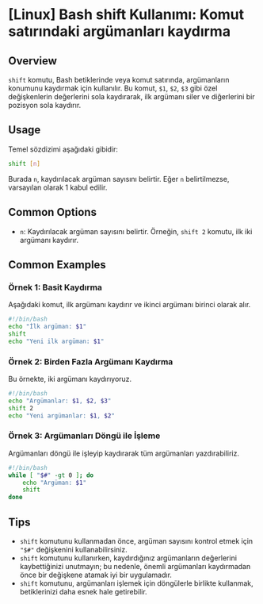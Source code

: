 # [Linux] Bash shift Kullanımı: Komut satırındaki argümanları kaydırma

## Overview
`shift` komutu, Bash betiklerinde veya komut satırında, argümanların konumunu kaydırmak için kullanılır. Bu komut, `$1`, `$2`, `$3` gibi özel değişkenlerin değerlerini sola kaydırarak, ilk argümanı siler ve diğerlerini bir pozisyon sola kaydırır.

## Usage
Temel sözdizimi aşağıdaki gibidir:

```bash
shift [n]
```

Burada `n`, kaydırılacak argüman sayısını belirtir. Eğer `n` belirtilmezse, varsayılan olarak 1 kabul edilir.

## Common Options
- `n`: Kaydırılacak argüman sayısını belirtir. Örneğin, `shift 2` komutu, ilk iki argümanı kaydırır.

## Common Examples

### Örnek 1: Basit Kaydırma
Aşağıdaki komut, ilk argümanı kaydırır ve ikinci argümanı birinci olarak alır.

```bash
#!/bin/bash
echo "İlk argüman: $1"
shift
echo "Yeni ilk argüman: $1"
```

### Örnek 2: Birden Fazla Argümanı Kaydırma
Bu örnekte, iki argümanı kaydırıyoruz.

```bash
#!/bin/bash
echo "Argümanlar: $1, $2, $3"
shift 2
echo "Yeni argümanlar: $1, $2"
```

### Örnek 3: Argümanları Döngü ile İşleme
Argümanları döngü ile işleyip kaydırarak tüm argümanları yazdırabiliriz.

```bash
#!/bin/bash
while [ "$#" -gt 0 ]; do
    echo "Argüman: $1"
    shift
done
```

## Tips
- `shift` komutunu kullanmadan önce, argüman sayısını kontrol etmek için `"$#"` değişkenini kullanabilirsiniz.
- `shift` komutunu kullanırken, kaydırdığınız argümanların değerlerini kaybettiğinizi unutmayın; bu nedenle, önemli argümanları kaydırmadan önce bir değişkene atamak iyi bir uygulamadır.
- `shift` komutunu, argümanları işlemek için döngülerle birlikte kullanmak, betiklerinizi daha esnek hale getirebilir.